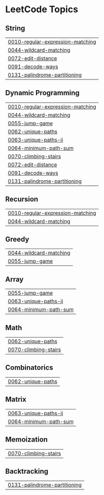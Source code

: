 

<!---LeetCode Topics Start-->
# LeetCode Topics
## String
|  |
| ------- |
| [0010-regular-expression-matching](https://github.com/Mohitsinghparmarg/DSA/tree/master/0010-regular-expression-matching) |
| [0044-wildcard-matching](https://github.com/Mohitsinghparmarg/DSA/tree/master/0044-wildcard-matching) |
| [0072-edit-distance](https://github.com/Mohitsinghparmarg/DSA/tree/master/0072-edit-distance) |
| [0091-decode-ways](https://github.com/Mohitsinghparmarg/DSA/tree/master/0091-decode-ways) |
| [0131-palindrome-partitioning](https://github.com/Mohitsinghparmarg/DSA/tree/master/0131-palindrome-partitioning) |
## Dynamic Programming
|  |
| ------- |
| [0010-regular-expression-matching](https://github.com/Mohitsinghparmarg/DSA/tree/master/0010-regular-expression-matching) |
| [0044-wildcard-matching](https://github.com/Mohitsinghparmarg/DSA/tree/master/0044-wildcard-matching) |
| [0055-jump-game](https://github.com/Mohitsinghparmarg/DSA/tree/master/0055-jump-game) |
| [0062-unique-paths](https://github.com/Mohitsinghparmarg/DSA/tree/master/0062-unique-paths) |
| [0063-unique-paths-ii](https://github.com/Mohitsinghparmarg/DSA/tree/master/0063-unique-paths-ii) |
| [0064-minimum-path-sum](https://github.com/Mohitsinghparmarg/DSA/tree/master/0064-minimum-path-sum) |
| [0070-climbing-stairs](https://github.com/Mohitsinghparmarg/DSA/tree/master/0070-climbing-stairs) |
| [0072-edit-distance](https://github.com/Mohitsinghparmarg/DSA/tree/master/0072-edit-distance) |
| [0091-decode-ways](https://github.com/Mohitsinghparmarg/DSA/tree/master/0091-decode-ways) |
| [0131-palindrome-partitioning](https://github.com/Mohitsinghparmarg/DSA/tree/master/0131-palindrome-partitioning) |
## Recursion
|  |
| ------- |
| [0010-regular-expression-matching](https://github.com/Mohitsinghparmarg/DSA/tree/master/0010-regular-expression-matching) |
| [0044-wildcard-matching](https://github.com/Mohitsinghparmarg/DSA/tree/master/0044-wildcard-matching) |
## Greedy
|  |
| ------- |
| [0044-wildcard-matching](https://github.com/Mohitsinghparmarg/DSA/tree/master/0044-wildcard-matching) |
| [0055-jump-game](https://github.com/Mohitsinghparmarg/DSA/tree/master/0055-jump-game) |
## Array
|  |
| ------- |
| [0055-jump-game](https://github.com/Mohitsinghparmarg/DSA/tree/master/0055-jump-game) |
| [0063-unique-paths-ii](https://github.com/Mohitsinghparmarg/DSA/tree/master/0063-unique-paths-ii) |
| [0064-minimum-path-sum](https://github.com/Mohitsinghparmarg/DSA/tree/master/0064-minimum-path-sum) |
## Math
|  |
| ------- |
| [0062-unique-paths](https://github.com/Mohitsinghparmarg/DSA/tree/master/0062-unique-paths) |
| [0070-climbing-stairs](https://github.com/Mohitsinghparmarg/DSA/tree/master/0070-climbing-stairs) |
## Combinatorics
|  |
| ------- |
| [0062-unique-paths](https://github.com/Mohitsinghparmarg/DSA/tree/master/0062-unique-paths) |
## Matrix
|  |
| ------- |
| [0063-unique-paths-ii](https://github.com/Mohitsinghparmarg/DSA/tree/master/0063-unique-paths-ii) |
| [0064-minimum-path-sum](https://github.com/Mohitsinghparmarg/DSA/tree/master/0064-minimum-path-sum) |
## Memoization
|  |
| ------- |
| [0070-climbing-stairs](https://github.com/Mohitsinghparmarg/DSA/tree/master/0070-climbing-stairs) |
## Backtracking
|  |
| ------- |
| [0131-palindrome-partitioning](https://github.com/Mohitsinghparmarg/DSA/tree/master/0131-palindrome-partitioning) |
<!---LeetCode Topics End-->
